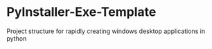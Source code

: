 # PyInstaller-Exe-Template

Project structure for rapidly creating windows desktop applications in python
